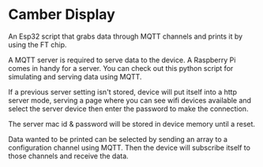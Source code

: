 # Camber Display

An Esp32 script that grabs data through MQTT channels and prints it by using the FT chip.

A MQTT server is required to serve data to the device. A Raspberry Pi comes in handy for a server. You can check out this python script for simulating and serving data using MQTT.

If a previous server setting isn't stored, device will put itself into a http server mode, serving a page where you can see wifi devices available and select the server device then enter the password to make the connection.

The server mac id & password will be stored in device memory until a reset.

Data wanted to be printed can be selected by sending an array to a configuration channel using MQTT. Then the device will subscribe itself to those channels and receive the data.

